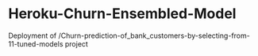 # Heroku-Churn-Ensembled-Model
Deployment of /Churn-prediction-of_bank_customers-by-selecting-from-11-tuned-models project
